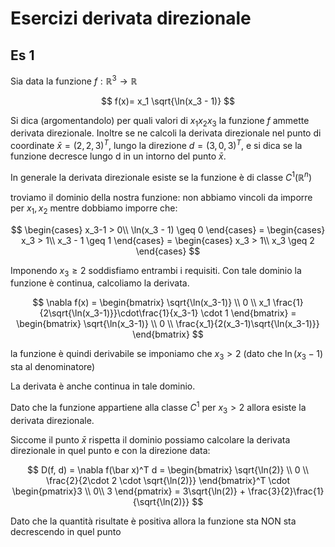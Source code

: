 ﻿# Esercizi derivata direzionale

## Es 1

Sia data la funzione $f: \mathbb{R}^3 \rightarrow \mathbb{R}$

$$
f(x)= x_1 \sqrt{\ln(x_3 - 1)}
$$

Si dica (argomentandolo) per quali valori di $x_1 x_2 x_3$ la funzione $f$ ammette derivata direzionale.
Inoltre se ne calcoli la derivata direzionale nel punto di coordinate $\bar x = (2,2,3)^T$, lungo la direzione
$d =(3,0,3)^T$, e si dica se la funzione decresce lungo d in un intorno del punto $\bar x$.

In generale la derivata direzionale esiste se la funzione è di classe $C^1(\mathbb{R}^n)$

troviamo il dominio della nostra funzione: non abbiamo vincoli da imporre per $x_1, x_2$ mentre dobbiamo imporre che:

$$
\begin{cases}
x_3-1 > 0\\
\ln(x_3 - 1) \geq 0
\end{cases} =
\begin{cases}
x_3 > 1\\
x_3 - 1 \geq 1
\end{cases} = 
\begin{cases}
x_3 > 1\\
x_3 \geq 2
\end{cases}
$$

Imponendo $x_3 \geq 2$ soddisfiamo entrambi i requisiti. Con tale dominio la funzione è continua, calcoliamo la derivata.

$$
\nabla f(x) = \begin{bmatrix}
\sqrt{\ln(x_3-1)} \\
0 \\
x_1 \frac{1}{2\sqrt{\ln(x_3-1)}}\cdot\frac{1}{x_3-1} \cdot 1
\end{bmatrix} = \begin{bmatrix}
\sqrt{\ln(x_3-1)} \\
0 \\
\frac{x_1}{2(x_3-1)\sqrt{\ln(x_3-1)}}
\end{bmatrix}
$$

la funzione è quindi derivabile se imponiamo che $x_3 >2$ (dato che $\ln(x_3 - 1)$ sta al denominatore)

La derivata è anche continua in tale dominio.

Dato che la funzione appartiene alla classe $C^1$ per $x_3 > 2$ allora esiste la derivata direzionale.

Siccome il punto $\bar x$ rispetta il dominio possiamo calcolare la derivata direzionale in quel punto e con la direzione data:

$$
D(f, d) = \nabla f(\bar x)^T d = \begin{bmatrix}
\sqrt{\ln(2)} \\
0 \\
\frac{2}{2\cdot 2 \cdot \sqrt{\ln(2)}}
\end{bmatrix}^T \cdot \begin{pmatrix}3 \\
0\\
3
\end{pmatrix} = 3\sqrt{\ln(2)} + \frac{3}{2}\frac{1}{\sqrt{\ln(2)}}
$$

Dato che la quantità risultate è positiva allora la funzione sta NON sta decrescendo in quel punto
